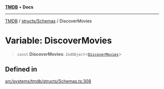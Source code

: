 [**TMDB**](../../../README.md) • **Docs**

***

[TMDB](../../../README.md) / [structs/Schemas](../README.md) / DiscoverMovies

# Variable: DiscoverMovies

> `const` **DiscoverMovies**: `ZodObject`\<[`DiscoverMovies`](../type-aliases/DiscoverMovies.md)\>

## Defined in

[src/systems/tmdb/structs/Schemas.ts:308](https://github.com/Norviah/media-hub/blob/65ee01fce9c30692d28d2f4e608ea7f18b4d7381/src/systems/tmdb/structs/Schemas.ts#L308)
